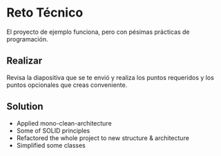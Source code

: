 
# Reto Técnico

El proyecto de ejemplo funciona, pero con pésimas prácticas de programación.


## Realizar

Revisa la diapositiva que se te envió y realiza los puntos requeridos y los puntos opcionales que creas conveniente.


## Solution
- Applied mono-clean-architecture
- Some of SOLID principles
- Refactored the whole project to new structure & architecture
- Simplified some classes
